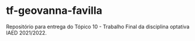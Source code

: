 # tf-geovanna-favilla
Repositório para entrega do Tópico 10 - Trabalho Final da disciplina optativa IAED 2021/2022.
